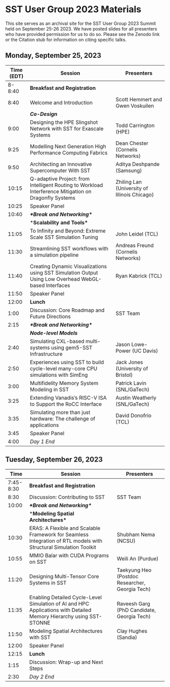 # SST User Group 2023 Materials

This site serves as an archival site for the SST User Group 2023 Summit held on September 25-26 2023.  We have posted slides for all presenters who have provided permission for us to do so. Please see the Zenodo link or the Citation stub for information on citing specific talks. 

## Monday, September 25, 2023     

| **Time (EDT)** | **Session**                                                  | **Presenters**                               |
| -------------- | ------------------------------------------------------------ | -------------------------------------------- |
| 8-8:40         | **Breakfast and Registration**                               |                                              |
| 8:40           | Welcome and Introduction                                     | Scott Hemmert and Gwen Voskuilen             |
|                | ***Co-Design***                                              |                                              |
| 9:00           | Designing the HPE Slingshot Network with SST for Exascale Systems | Todd Carrington (HPE)                        |
| 9:25           | Modelling Next Generation High Performance Computing Fabrics | Dean Chester (Cornelis Networks)             |
| 9:50           | Architecting an Innovative Supercomputer With SST            | Aditya Deshpande (Samsung)                   |
| 10:15          | Q-adaptive Project: from Intelligent Routing to Workload Interference Mitigation on Dragonfly Systems | Zhiling Lan (University of Illinois Chicago) |
| 10:25          | Speaker Panel                                                |                                              |
| 10:40          | ***\*Break and Networking\****                               |                                              |
|                | ***Scalability and Tools\***                                 |                                              |
| 11:05          | To Infinity and Beyond: Extreme Scale SST Simulation Tuning  | John Leidel (TCL)                            |
| 11:30          | Streamlining SST workflows with a simulation pipeline        | Andreas Freund (Cornelis Networks)           |
| 11:40          | Creating Dynamic Visualizations using SST Simulation Output Using Low Overhead WebGL-based Interfaces | Ryan Kabrick (TCL)                           |
| 11:50          | Speaker Panel                                                |                                              |
| 12:00          | **Lunch**                                                    |                                              |
| 1:00           | Discussion: Core Roadmap and Future Directions               | SST Team                                     |
| 2:15           | ***\*Break and Networking\****                               |                                              |
|                | ***Node-level Models***                                      |                                              |
| 2:40           | Simulating CXL-based multi-systems using gem5-SST Infrastructure | Jason Lowe-Power (UC Davis)                  |
| 2:50           | Experiences using SST to build cycle-level many-core CPU simulations with SimEng | Jack Jones (University of Bristol)           |
| 3:00           | Multifidelity Memory System Modeling in SST                  | Patrick Lavin (SNL/GaTech)                   |
| 3:25           | Extending Vanadis’s RISC-V ISA to Support the RoCC Interface | Austin Weatherly (SNL/GaTech)                |
| 3:35           | Simulating more than just hardware: The challenge of applications | David Donofrio (TCL)                         |
| 3:45           | Speaker Panel                                                |                                              |
| 4:00           | *Day 1 End*                                                  |                                              |

## Tuesday, September 26, 2023   

| **Time**  | **Session**                                                  | **Presenters**                                  |
| --------- | ------------------------------------------------------------ | ----------------------------------------------- |
| 7:45-8:30 | **Breakfast and Registration**                               |                                                 |
| 8:30      | Discussion: Contributing to SST                              | SST Team                                        |
| 10:00     | ***\*Break and Networking\****                               |                                                 |
|           | ***Modeling Spatial Architectures\***                        |                                                 |
| 10:30     | ERAS: A Flexible and Scalable Framework for Seamless Integration of RTL models with Structural Simulation Toolkit | Shubham Nema (NCSU)                             |
| 10:55     | MMIO Balar with CUDA Programs on SST                         | Weili An (Purdue)                               |
| 11:20     | Designing Multi-Tensor Core Systems in SST                   | Taekyung Heo (Postdoc Researcher, Georgia Tech) |
| 11:35     | Enabling Detailed Cycle-Level Simulation of AI and HPC Applications with Detailed Memory Hierarchy using SST-STONNE | Raveesh Garg (PhD Candidate, Georgia Tech)      |
| 11:50     | Modeling Spatial Architectures with SST                      | Clay Hughes (Sandia)                            |
| 12:00     | Speaker Panel                                                |                                                 |
| 12:15     | **Lunch**                                                    |                                                 |
| 1:15      | Discussion: Wrap-up and Next Steps                           |                                                 |
| 2:30      | *Day 2 End*                                                  |                                                 |
